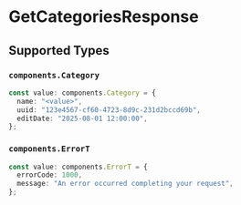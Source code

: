 # GetCategoriesResponse


## Supported Types

### `components.Category`

```typescript
const value: components.Category = {
  name: "<value>",
  uuid: "123e4567-cf60-4723-8d9c-231d2bccd69b",
  editDate: "2025-08-01 12:00:00",
};
```

### `components.ErrorT`

```typescript
const value: components.ErrorT = {
  errorCode: 1000,
  message: "An error occurred completing your request",
};
```


